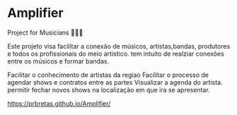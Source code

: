 # Amplifier
Project for Musicians 🤘🎸🎶

Este projeto visa facilitar a conexão de músicos, artistas,bandas, produtores e todos os profissionais do meio artistico.
tem  intuito de realziar conexões entre os músicos e formar bandas.

Facilitar o conhecimento de artistas da regiao
Facilitar o processo de agendar shows e contratos entre as partes
Visualizar a agenda do artista. permitir fechar novos shows na localização em que ira se apresentar.






https://prbretas.github.io/Amplifier/
